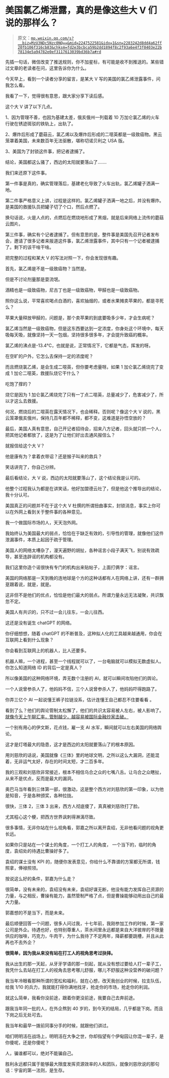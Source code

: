 # 美国氯乙烯泄露，真的是像这些大 V 们说的那样么？

> 原文：[`mp.weixin.qq.com/s?__biz=MzU3NDc5Nzc0NQ==&mid=2247522581&idx=1&sn=2283242d8dd4a62ff20fb106f316cb83&chksm=fd2e3bcbca59b2dd1894f8c2f93a6e4f3f0403e22b78134e5a94782e0ef3117613039bd36b7a#rd`](http://mp.weixin.qq.com/s?__biz=MzU3NDc5Nzc0NQ==&mid=2247522581&idx=1&sn=2283242d8dd4a62ff20fb106f316cb83&chksm=fd2e3bcbca59b2dd1894f8c2f93a6e4f3f0403e22b78134e5a94782e0ef3117613039bd36b7a#rd)

先插一句话，微信改变了推送规则，你不加星标，有可能是收不到推送的。某些错过文章的老读者在问，这里告诉你为什么。

今天早上，看到一个读者分享的留言，是某大 V 写的美国的氯乙烯泄露事件，问我怎么看。

我看了一下，觉得很有意思，跟大家分享下读后感。

这个大 V 讲了以下几点。 

1、因为管理不善，也因为基建太差，俄亥俄州一列载着 10 万加仑氯乙烯的火车行驶在锈迹斑驳的铁轨上，出轨了。

2、爆炸后形成了蘑菇云，氯乙烯以及爆炸后形成的二噁英都是一级致癌物。黑云笼罩着美国，未来数百年无法驱散，堪称切诺贝利之 USA 版。

3、美国为了封锁这件事，把记者逮捕了。

结论，美国都这么骚了，西边的太阳就要落山了.......

我们来还原下这件事。 

第一件事是真的，确实管理落后，基建老化导致了火车出轨，氯乙烯罐子洒满一地。

第二件事严格意义上讲，过程是这样的。氯乙烯罐子洒满一地之后，并没有爆炸。是美国的救援队员把罐子切了个口，然后点燃了。

换句话说，火是人点的，点燃后在燃烧地形成了黑烟，就是后来网络上流传的蘑菇云图片。 

第三件事，确实有个记者逮捕了。但有意思的是，整件事是美国先召开记者发布会，邀请了很多记者来报道这件事，氯乙烯泄露事件，其中只有一个记者被逮捕了。剩下的该干啥干啥。 

把完整的过程和某大 V 的写法对照一下，你会发现很有趣。 

首先，氯乙烯是不是一级致癌物？当然是。

但是不讨论剂量那是耍流氓。 

酒精也是一级致癌物，尼古丁也是一级致癌物，甲醛也是一级致癌物。 

照你这么说，平常喜欢喝点白酒的，喜欢抽烟的，或者水果摊卖苹果的，都是寻死么？ 

苹果大量释放甲醛的，问题是，那个卖苹果的到底要吸多少年，才会生病呢？ 

氯乙烯当然是一级致癌物，但是这东西要达到一定浓度，你身处这个环境中，每天吸每天吸，就像坚持一天一包烟，坚持很多很多年，才会提升致癌的概率。

氯乙烯的沸点是-13.4℃，也就是说，正常情况下，它都是气态，挥发的呀。

在空旷的户外，它怎么去保持一定的浓度呢？ 

而且燃烧氯乙烯，是会生成二噁英，但你要考虑量呀。如果 1 加仑氯乙烯烧完了变成 1 加仑二噁英，救援队烧它干什么？

吃饱了撑的？

烧它是因为 1 加仑氯乙烯烧完了只有一丁点二噁英，总量减少了，危害减少了，所以才这么去救援。

何况，燃烧后的二噁英在露天情况下，也会稀释。否则呢？像这个大 V 说的，黑云笼罩俄亥俄州，保持几百年都不稀释，都不变，这难道是孙悟空放的？

最后，美国人真有意思，自己开记者招待会，招来八方记者，回头就只抓一个人，把其他记者都放了，这是为了让他们好出去通风报信么？

就报信给这个大 V？

他是康有为？拿着衣带诏？还是猴子叫来的救兵？ 

笑话讲完了，你自己分辨。 

最后看结论，大 V 说，西边的太阳就要落山了，这个结论我是认可的。

他整个过程我认为都是在讲笑话，他好加盟德云社了，但是他这个推导出的结论，我十分认可。 

美国真正的问题并不在于这个大 V 杜撰的所谓扭曲事实，封锁消息，事实上你可以在外网上看到关于整件事的各种意见。 

我一个做国际市场的人，天天泡外网。

我始终认为美国最大的弱点，恰恰在于缺乏有效的，引导性的管理，就像他们这件泄漏事件，本质上起因于疏于管理。 

美国人的网络太嘈杂了，漫天遍野的胡扯，各种谣言小段子满天飞，别说有效疏导，甚至连辟谣的机构都没有。 

我们这里你造个谣很快有专门的机构出来贴帖子，上面打俩字：谣言。 

美国的网络那是一天到晚的连地球是个方的这种话都有人在网络上讲，还有一群拥趸跟着说，就是，就是。

这非但不是他们的优点，恰恰是他们最大的弱点。所谓力量永远无法凝聚，共识飘忽不定。

美国人有共识的，只不过一会儿往东，一会儿往西。 

这还是没有诞生 chatGPT 的网络。 

你仔细想想，随着 chatGPT 的不断普及，这种拟人化的工具越来越通用，你会在互联网上看到什么现象？

你会看到互联网上的机器人，比人还要多。

机器人嘛，一个进程，甚至一个线程就可以了，一台电脑就可以模拟无数虚拟人。你怎么知道网络 ID 的背后一定是真人？

所以像美国的这种网络环境，弄无数个注册的 AI，就可以瞬间攻陷他们的舆论。 

一个人说曾参杀人了，他妈妈不信，三个人说曾参杀人了，他妈妈吓得跑路了。

你弄三亿个 AI 一起说懂王裤子拉链没系，估计连懂王自己都忍不住要看看 。 

看到了么？他们的舆论管制太松懈了，他们的共识太容易被人左右，被人影响了。[就像今天上午聊汇率，管制越少，越容易被国际金融炒家击破。](https://mp.weixin.qq.com/s?__biz=MzU0MjYwNDU2Mw==&mid=2247509885&idx=2&sn=467c54d9fa8f07616e4a012c2efed6a4&chksm=fb1acb01cc6d4217934354e0139c63aaa588bef80b649acec5e2ea80c8ead5fe8c223852bdce&token=562319148&lang=zh_CN&scene=21#wechat_redirect)

一个别有用心的伊文斯，花点钱，雇一支 AI 水军，瞬间就可以左右美国的网络舆论。

这才是灯塔最大的隐患，这才是西边的太阳就要落山了的根本原因。 

用刘慈欣的话说，美国就像《三体》里的地球文明，之所以这么大漏洞，还能混着，无非运气太好，存在的时间太短，才二百多年。

我的三观和刘慈欣非常接近，根本不相信乌合之众的七嘴八舌。让乌合之众瞎扯，从来不是优点，反而是最大的漏洞。 

奥巴马当年看到三体第一部，很激动，这是整个西方对刘慈欣的第一印象，以为他是知音，于是各种颁奖，各种拉拢。 

很快，三体 2，三体 3 出来，西方人彻底傻了，真真被刘慈欣打了脸。

尤其程心这个梗，把西方世界讽刺得淋漓尽致。 

很多事情，无非你站在什么视角看，郭嘉之所以离开袁绍，无非他看问题的视角更长远。 

如果你只是站在一个谋士的角度，一个打工人的角度， 一个当下的，临时的角度，袁绍处的待遇比曹操好多了。

袁绍的谋士没有 KPI 的，随便你发表意见，你给什么不靠谱的方案都无所谓，钱照拿，俸禄照领。

按说这么好的条件，郭嘉为什么走？ 

很简单，没有未来的，袁绍没有未来，袁绍好谋无断，他没有能力发挥自己资源的力量，与之相反，曹操有能力，虽然管制严格了点，但是曹操能够动用出自己的最大力量。

郭嘉想的不是当下，而是未来。 

最后顺便回答一个问题，很多人问过我，十七年前，我刚参加工作的时候，第一家公司是外企。待遇也好，也特别尊重人，茶水间里永远都是来自大洋彼岸的不限量供应的咖啡，巧克力，牛肉干，为什么我待了不足两年，降薪都要跳槽，并且从此再也不去外企？ 

**很简单，因为我从来没有站在打工人的视角思考过抉择。**

我从出生的那一天起，从牙牙学语的那一刻起，就从没有想过要给人打一辈子工，我凭什么去站在打工人的视角去思考哪儿舒服，哪儿不舒服这种没营养的破问题？

我当年冷眼看那种所谓的宽松和福利，就在心想，改天我创业的时候，拉支队伍，给我 1/10 的兵力，我就能打得你满地找牙，抢走你的市场，抢走你的利润。 

就这么简单，我看你没前途，跟着你更没前途，我要自己去奔前途。

跟我当年同一批的人，在外企熬到 40 岁的，到今天的结局，几乎都是下岗。而且下岗之后无处可去。 

我当年和最早一拨前同事分手的时候，就跟他们讲过。 

咱们明明活在战场上，明明活在大争之世，你却指望有个伊甸园让你混一辈子，是你傻呢，还是你傻呢？

人，骗谁都可以，绝对不能骗自己。 

胜利永远都只属于能够最大限度发挥资源效率的人和团队，就像刘慈欣说的那句话：宇宙的第一法则，是生存。